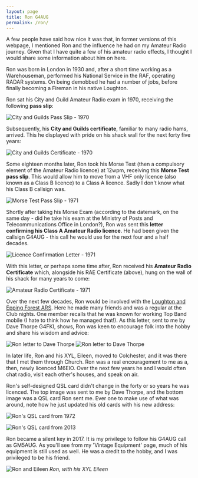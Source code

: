 ```yaml
---
layout: page
title: Ron G4AUG
permalink: /ron/
---
```


A few people have said how nice it was that, in former versions of this webpage, I mentioned Ron and the influence he had on my Amateur Radio journey. Given that I have quite a few of his amateur radio effects, I thought I would share some information about him on here.

Ron was born in London in 1930 and, after a short time working as a Warehouseman, performed his National Service in the RAF, operating RADAR systems. On being demobbed he had a number of jobs, before finally becoming a Fireman in his native Loughton.

Ron sat his City and Guild Amateur Radio exam in 1970, receiving the following **pass slip**:

![City and Guilds Pass Slip - 1970](images/g4aug/CandG_Results.jpg)

Subsequently, his **City and Guilds certificate**, familiar to many radio hams, arrived. This he displayed with pride on his shack wall for the next forty five years:

![City and Guilds Certificate - 1970](images/g4aug/CandG_Cert1970.jpg)

Some eighteen months later, Ron took his Morse Test (then a compulsory element of the Amateur Radio licence) at 12wpm, receiving this **Morse Test pass slip**. This would allow him to move from a VHF only licence (also known as a Class B licence) to a Class A licence. Sadly I don't know what his Class B callsign was.

![Morse Test Pass Slip - 1971](images/g4aug/MorseTest1971.jpg)

Shortly after taking his Morse Exam (according to the datemark, on the same day - did he take his exam at the Ministry of Posts and Telecommunications Office in London?), Ron was sent this **letter confirming his Class A Amateur Radio licence**. He had been given the callsign G4AUG - this call he would use for the next four and a half decades.

![Licence Confirmation Letter - 1971](images/g4aug/LicenceConfirmation1971.jpg)

With this letter, or perhaps some time after, Ron received his **Amateur Radio Certificate** which, alongside his RAE Certificate (above), hung on the wall of his shack for many years to come:

![Amateur Radio Certificate - 1971](images/g4aug/AmateurRadioCert1971.jpg)

Over the next few decades, Ron would be involved with the [Loughton and Epping Forest ARS](https://www.lefars.org.uk/). Here he made many friends and was a regular at the Club nights. One member recalls that he was known for working Top Band mobile (I hate to think how he managed that!). As this letter, sent to me by Dave Thorpe G4FKI, shows, Ron was keen to encourage folk into the hobby and share his wisdom and advice:

![Ron letter to Dave Thorpe](images/g4aug/G4AUGa.jpeg)
![Ron letter to Dave Thorpe](images/g4aug/G4AUGb.jpeg)

In later life, Ron and his XYL, Eileen, moved to Colchester, and it was there that I met them through Church. Ron was a real encouragement to me as a, then, newly licenced M6EIO. Over the next few years he and I would often chat radio, visit each other's houses, and speak on air. 

Ron's self-designed QSL card didn't change in the forty or so years he was licenced. The top image was sent to me by Dave Thorpe, and the bottom image was a QSL card Ron sent me. Ever one to make use of what was around, note how he just updated his old cards with his new address:

![Ron's QSL card from 1972](images/g4aug/RonQSL2.JPG)

![Ron's QSL card from 2013](images/g4aug/Ron.jpeg)

Ron became a silent key in 2017. It is my privilege to follow his G4AUG call as GM5AUG. As you'll see from my 'Vintage Equipment' page, much of his equipment is still used as well. He was a credit to the hobby, and I was privileged to be his friend.

![Ron and Eileen](images/g4aug/RonAndEileen.jpg)
*Ron, with his XYL Eileen*
